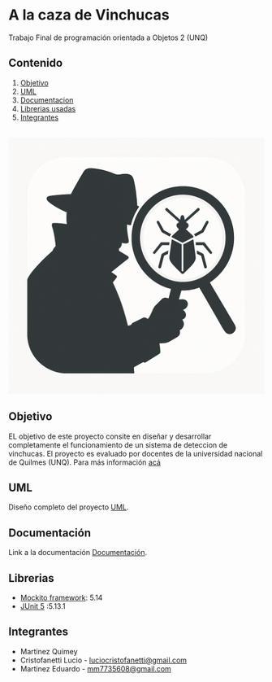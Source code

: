 # A la caza de Vinchucas

Trabajo Final de programación orientada a Objetos 2 (UNQ)
## Contenido
1. [Objetivo](#Objetivo)
2. [UML](#UML)
3. [Documentacion](#Documentación)
4. [Librerias usadas](#Librerias)
5. [Integrantes](#Integrantes)
<br> </br>

![Imagen](https://github.com/Eduardo73Martinez/TpFinalPo2-Vinchucas2025/blob/main/imagenVinchuca.png)

## Objetivo
EL objetivo de este proyecto consite en diseñar y desarrollar completamente el funcionamiento de un sistema de deteccion de vinchucas. El proyecto es evaluado por docentes de la universidad nacional de Quilmes (UNQ). Para más información 
[acá]()


## UML 
Diseño completo del proyecto [UML](https://app.diagrams.net/?splash=0#G1tGuokfUw6TfmLw6mvX-B8xF4s7FwYSFT#%7B%22pageId%22%3A%22gDreenlB6LmliTAObjs-%22%7D).


## Documentación

Link a la documentación [Documentación](https://docs.google.com/document/d/1sKFRoWrqUjDJp-y912IJaEPd2Vm1KEPJOCCt5NGTf3M/edit?usp=sharing).

## Librerias 
* [Mockito framework](https://site.mockito.org/): 5.14
* [JUnit 5](https://junit.org/junit5/) :5.13.1

## Integrantes 

- Martinez Quimey
- Cristofanetti Lucio     - luciocristofanetti@gmail.com
- Martinez Eduardo        - mm7735608@gmail.com
